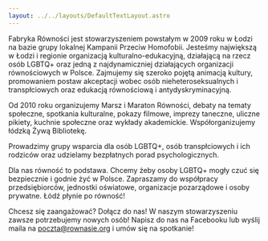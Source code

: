 ```yaml
---
layout: ../../layouts/DefaultTextLayout.astro
---
```


Fabryka Równości jest stowarzyszeniem powstałym w 2009 roku w Łodzi na bazie grupy lokalnej Kampanii Przeciw Homofobii. Jesteśmy największą w Łodzi i regionie organizacją kulturalno-​edukacyjną, działającą na rzecz osób LGBTQ+ oraz jedną z najdynamiczniej działających organizacji równościowych w Polsce. Zajmujemy się szeroko pojętą animacją kultury, promowaniem postaw akceptacji wobec osób nieheteroseksualnych i transpłciowych oraz edukacją równościową i antydyskryminacyjną.

Od 2010 roku organizujemy Marsz i Maraton Równości, debaty na tematy społeczne, spotkania kulturalne, pokazy filmowe, imprezy taneczne, uliczne pikiety, kuchnie społeczne oraz wykłady akademickie. Współorganizujemy łódzką Żywą Bibliotekę.

Prowadzimy grupy wsparcia dla osób LGBTQ+, osób transpłciowych i ich rodziców oraz udzielamy bezpłatnych porad psychologicznych.

Dla nas równość to podstawa. Chcemy żeby osoby LGBTQ+ mogły czuć się bezpiecznie i godnie żyć w Polsce. Zapraszamy do współpracy przedsiębiorców, jednostki oświatowe, organizacje pozarządowe i osoby prywatne. Łódź płynie po równość!

Chcesz się zaangażować? Dołącz do nas! W naszym stowarzyszeniu zawsze potrzebujemy nowych osób! Napisz do nas na Facebooku lub wyślij maila na poczta@rownasie.org i umów się na spotkanie!
